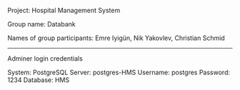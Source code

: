 Project: Hospital Management System

Group name: Databank 

Names of group participants: Emre Iyigün, Nik Yakovlev, Christian Schmid 

------
Adminer login credentials

System: PostgreSQL
Server: postgres-HMS
Username: postgres
Password: 1234
Database: HMS
